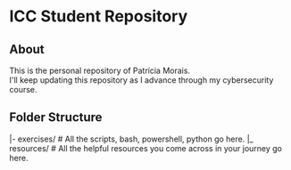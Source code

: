# ICC Student Repository
## About
This is the personal repository of Patrícia Morais.  
I'll keep updating this repository as I advance through my cybersecurity course.
## Folder Structure
|- exercises/ # All the scripts, bash, powershell, python go here.
|_ resources/ # All the helpful resources you come across in your journey go here.
